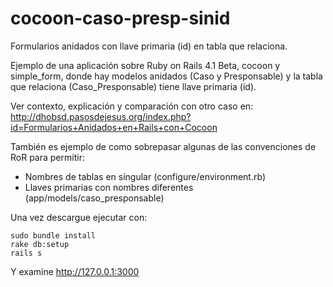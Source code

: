 cocoon-caso-presp-sinid
=======================

Formularios anidados con llave primaria (id) en tabla que relaciona.

Ejemplo de una aplicación sobre Ruby on Rails 4.1 Beta, cocoon y simple_form, 
donde hay modelos anidados (Caso y Presponsable) y la tabla que relaciona 
(Caso_Presponsable) tiene llave primaria (id).  

Ver contexto, explicación y comparación con otro caso en:
http://dhobsd.pasosdejesus.org/index.php?id=Formularios+Anidados+en+Rails+con+Cocoon

También es ejemplo de como sobrepasar algunas de las convenciones de RoR para
permitir:
* Nombres de tablas en síngular (configure/environment.rb)
* Llaves primarias con nombres diferentes (app/models/caso_presponsable)

Una vez descargue ejecutar con:

	sudo bundle install
	rake db:setup
	rails s

Y examine http://127.0.0.1:3000
	
